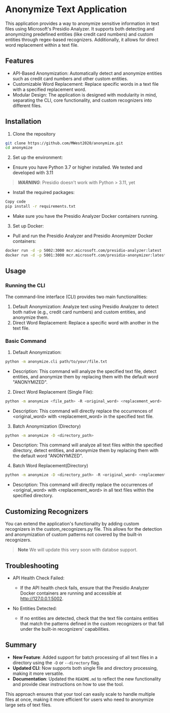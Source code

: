 # Anonymize Text Application

This application provides a way to anonymize sensitive information in text files using Microsoft's Presidio Analyzer. It supports both detecting and anonymizing predefined entities (like credit card numbers) and custom entities through regex-based recognizers. Additionally, it allows for direct word replacement within a text file.

## Features

- API-Based Anonymization: Automatically detect and anonymize entities such as credit card numbers and other custom entities.
- Customizable Word Replacement: Replace specific words in a text file with a specified replacement word.
- Modular Design: The application is designed with modularity in mind, separating the CLI, core functionality, and custom recognizers into different files.

## Installation

1. Clone the repository

```bash
git clone https://github.com/MWest2020/anonymize.git
cd anonymize
```

2. Set up the environment:

- Ensure you have Python 3.7 or higher installed. We tested and developed with 3.11

> *__WARNING__*: Presidio doesn't work with Python > 3.11, yet

- Install the required packages:

```bash
Copy code
pip install -r requirements.txt
```

- Make sure you have the Presidio Analyzer Docker containers running.

3. Set up Docker:

- Pull and run the Presidio Analyzer and Presidio Anonymizer Docker containers:

```bash
docker run -d -p 5002:3000 mcr.microsoft.com/presidio-analyzer:latest
docker run -d -p 5001:3000 mcr.microsoft.com/presidio-anonymizer:latest
```

## Usage

### Running the CLI

The command-line interface (CLI) provides two main functionalities:

1. Default Anonymization: Analyze text using Presidio Analyzer to detect both native (e.g., credit card numbers) and custom entities, and anonymize them.
2. Direct Word Replacement: Replace a specific word with another in the text file.

### Basic Command

1. Default Anonymization:

```bash
python -m anonymize.cli path/to/your/file.txt
```

- Description: This command will analyze the specified text file, detect entities, and anonymize them by replacing them with the default word "ANONYMIZED".

2. Direct Word Replacement (Single File):

```bash
python -m anonymize <file_path> -R <original_word> <replacement_word>
```

- Description: This command will directly replace the occurrences of <original_word> with <replacement_word> in the specified text file.

3. Batch Anonymization (Directory)

```bash
python -m anonymize -D <directory_path>
```

- Description: This command will analyze all text files within the specified directory, detect entities, and anonymize them by replacing them with the default word "ANONYMIZED".

4. Batch Word Replacement(Directory)

```bash
python -m anonymize -D <directory_path> -R <original_word> <replacement_word>
```

- Description: This command will directly replace the occurrences of <original_word> with <replacement_word> in all text files within the specified directory.

## Customizing Recognizers

You can extend the application's functionality by adding custom recognizers in the custom_recognizers.py file. This allows for the detection and anonymization of custom patterns not covered by the built-in recognizers.

> __Note__ We will update this very soon with databse support.

## Troubleshooting

- API Health Check Failed:

  - If the API health check fails, ensure that the Presidio Analyzer Docker containers are running and accessible at <http://127.0.0.1:5002>.
- No Entities Detected:

  - If no entities are detected, check that the text file contains entities that match the patterns defined in the custom recognizers or that fall under the built-in recognizers' capabilities.

## Summary

- __New Feature__: Added support for batch processing of all text files in a directory using the `-D` or `--directory` flag.
- __Updated CLI__: Now supports both single file and directory processing, making it more versatile.
- __Documentation__: Updated the `README.md` to reflect the new functionality and provide clear instructions on how to use the tool.

This approach ensures that your tool can easily scale to handle multiple files at once, making it more efficient for users who need to anonymize large sets of text files.
